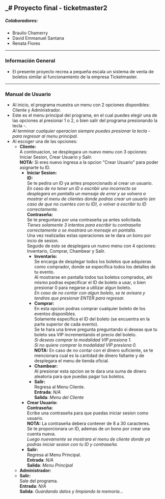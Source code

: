 _# Proyecto final - ticketmaster2
---
##### Colaboradores:
- Braulio Chamerry 
- David Emmanuel Santana 
- Renata Flores
---
### Información General
- El presente proyecto recrea a pequeña escala un sistema de venta de boletos similar al funcionamiento de la empresa Ticketmaster. 
---
### Manual de Usuario
- Al inicio, el programa muestra un menu con 2 opciones disponibles: Cliente y Administrador.
- Este es el menu principal del programa, en el cual puedes elegir una de las opciones al presionar 1 o 2, o bien salir del programa presionando la tecla -. <br>
  _Al terminar cualquier operacion siempre puedes presionar la tecla - para regresar al menu principal._
- Al escoger una de las opciones: <br>
    - __Cliente:__ <br>
    A continuacion, se desplegara un nuevo menu con 3 opciones: Iniciar Sesion, Crear Usuario y Salir. <br>
    __NOTA:__ Si eres nuevo ingresa a la opcion "Crear Usuario" para poder asignarte tu ID. 
      - __Iniciar Sesion:__  <br>
      __ID:__ <br>
      Se te pedira un ID ya antes proporcionado al crear un usuario. <br>
      _En caso de no tener un ID o escribir uno incorrecto se desplegara en pantalla un mensaje de error y se volvera a mostrar
      el menu de clientes donde podras crear un usuario (en caso de que no cuentes con tu ID), o volver a escribir tu ID correctamente._ <br>
      __Contraseña:__ <br>
      Se te preguntara por una contraseña ya antes solicitada. <br>
      _Tienes solamente 3 intentos para escribir tu contraseña correctamente o se mostrara un mensaje en pantalla._ <br>
      Una vez realizadas estas operaciones se te dara un bono por incio de sesion. <br>
      Seguido de esto se desplegara un nuevo menu con 4 opciones: Inventario, Comprar, Chambear y Salir. <br>
        - __Inventario:__ <br>
        Se encarga de desplegar todos los boletos que adquieras como comprador, donde se especifica todos los detalles de tu evento. <br>
        Al mostrarse en pantalla todos tus boletos comprados, ahi mismo podras especificar el ID de boleto a usar, o bien presionar 0 
        para negarse a utilizar algun boleto. <br>
        _En caso de no contar con algun boleto, se te avisara y tendras que presionar ENTER para regresar._
        - __Comprar:__ <br> 
        En esta opcion podras comprar cualquier boleto de los eventos disponibles. <br>
        Solamente especifica el ID del boleto (se encuentra en la parte superior de cada evento). <br>
        Se te hara una breve pregunta preguntando si deseas que tu boleto sea VIP incrementando el precio del boleto. <br>
        _Si deseas comprar la modalidad VIP presiona 1._ <br>
        _Si no quiere comprar la modalidad VIP presiona 0._ <br>
        __NOTA:__ En caso de no contar con el dinero suficiente, se te mencionara cual es la cantidad de dinero faltante
        y de desplegara el menu de tienda oficial. <br>
        - __Chambear:__ <br>
        Al presionar esta opcion se te dara una suma de dinero aleatoria para que puedas pagar tus boletos. <br>
        - __Salir:__ <br>
        Regresa al Menu Cliente. <br>
        **Entrada**: *N/A* <br>
        **Salida**: *Menu del Cliente* <br>
      - __Crear Usuario:__ <br>
      __Contraseña:__ <br>
      Ecribe una contraseña para que puedas iniciar sesion como usuario. <br>
      __NOTA:__ La contraseña debera contener de 8 a 30 caracteres. <br>
      Se te proporcionara un ID, ademas de un bono por crear una cuenta nueva. <br>
      _Luego nuevamente se mostrara el menu de cliente donde ya podras iniciar sesion con tu ID y contraseña._ <br>
      - __Salir:__ <br>
      Regresa al Menu Principal. <br>
      **Entrada**: *N/A* <br>
      **Salida**: *Menu Principal* <br>
    - __Administrador:__ <br>
    - __Salir:__ <br>
    Sale del programa. <br>
    **Entrada**: *N/A* <br>
    **Salida**: *Guardando datos y limpiando la memoria...* <br>
    
      
      
        
  
